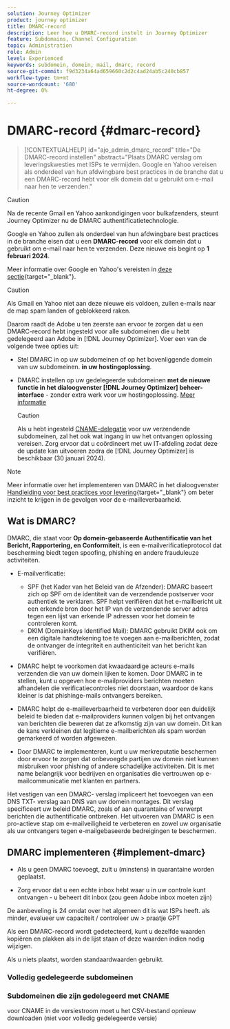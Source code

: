 ```yaml
---
solution: Journey Optimizer
product: journey optimizer
title: DMARC-record
description: Leer hoe u DMARC-record instelt in Journey Optimizer
feature: Subdomains, Channel Configuration
topic: Administration
role: Admin
level: Experienced
keywords: subdomein, domein, mail, dmarc, record
source-git-commit: f9d3234a64ad659660c2d2c4ad24ab5c240cb857
workflow-type: tm+mt
source-wordcount: '680'
ht-degree: 0%

---
```


# DMARC-record {#dmarc-record}

>[!CONTEXTUALHELP]
>id="ajo_admin_dmarc_record"
>title="De DMARC-record instellen"
>abstract="Plaats DMARC verslag om leveringskwesties met ISPs te vermijden. Google en Yahoo vereisen als onderdeel van hun afdwingbare best practices in de branche dat u een DMARC-record hebt voor elk domein dat u gebruikt om e-mail naar hen te verzenden."

>[!CAUTION]
>
>Na de recente Gmail en Yahoo aankondigingen voor bulkafzenders, steunt Journey Optimizer nu de DMARC authentificatietechnologie.

<!--TO ADD TO AJO HOME PAGE (first tab)

>[!TAB Mandatory DMARC update]

As part of their enforcing industry best practices, Google and Yahoo will both be requiring that you have a DMARC record for any domain you use to send email to them, starting on **February 1st, 2024**. Make sure that you have DMARC record set up for all the subdomains that you have delegated to Adobe in Journey Optimizer.

[![image](using/assets/do-not-localize/learn-more-button.svg)](using/configuration/dmarc-record-update.md)
-->

Google en Yahoo zullen als onderdeel van hun afdwingbare best practices in de branche eisen dat u een **DMARC-record** voor elk domein dat u gebruikt om e-mail naar hen te verzenden. Deze nieuwe eis begint op **1 februari 2024**.

Meer informatie over Google en Yahoo&#39;s vereisten in [deze sectie](https://experienceleague.adobe.com/docs/deliverability-learn/deliverability-best-practice-guide/additional-resources/guidance-around-changes-to-google-and-yahoo.html?lang=en#dmarc%3A){target="_blank"}.

>[!CAUTION]
>
>Als Gmail en Yahoo niet aan deze nieuwe eis voldoen, zullen e-mails naar de map spam landen of geblokkeerd raken.

Daarom raadt de Adobe u ten zeerste aan ervoor te zorgen dat u een DMARC-record hebt ingesteld voor alle subdomeinen die u hebt gedelegeerd aan Adobe in [!DNL Journey Optimizer]. Voer een van de volgende twee opties uit:

* Stel DMARC in op uw subdomeinen of op het bovenliggende domein van uw subdomeinen. **in uw hostingoplossing**.

* DMARC instellen op uw gedelegeerde subdomeinen **met de nieuwe functie in het dialoogvenster [!DNL Journey Optimizer] beheer-interface** - zonder extra werk voor uw hostingoplossing. [Meer informatie](#implement-dmarc)

  >[!CAUTION]
  >
  >Als u hebt ingesteld [CNAME-delegatie](delegate-subdomain.md#cname-subdomain-delegation) voor uw verzendende subdomeinen, zal het ook wat ingang in uw het ontvangen oplossing vereisen. Zorg ervoor dat u coördineert met uw IT-afdeling zodat deze de update kan uitvoeren zodra de [!DNL Journey Optimizer] is beschikbaar (30 januari 2024). <!--and be ready on February 1st, 2024-->

>[!NOTE]
>
>Meer informatie over het implementeren van DMARC in het dialoogvenster [Handleiding voor best practices voor levering](https://experienceleague.adobe.com/docs/deliverability-learn/deliverability-best-practice-guide/additional-resources/technotes/implement-dmarc.html#about){target="_blank"} om beter inzicht te krijgen in de gevolgen voor de e-mailleverbaarheid.

## Wat is DMARC?

DMARC, die staat voor **Op domein-gebaseerde Authentificatie van het Bericht, Rapportering, en Conformiteit**, is een e-mailverificatieprotocol dat bescherming biedt tegen spoofing, phishing en andere frauduleuze activiteiten.

* E-mailverificatie:

   * SPF (het Kader van het Beleid van de Afzender): DMARC baseert zich op SPF om de identiteit van de verzendende postserver voor authentiek te verklaren. SPF helpt verifiëren dat het e-mailbericht uit een erkende bron door het IP van de verzendende server adres tegen een lijst van erkende IP adressen voor het domein te controleren komt.
   * DKIM (DomainKeys Identified Mail): DMARC gebruikt DKIM ook om een digitale handtekening toe te voegen aan e-mailberichten, zodat de ontvanger de integriteit en authenticiteit van het bericht kan verifiëren.

* DMARC helpt te voorkomen dat kwaadaardige acteurs e-mails verzenden die van uw domein lijken te komen. Door DMARC in te stellen, kunt u opgeven hoe e-mailproviders berichten moeten afhandelen die verificatiecontroles niet doorstaan, waardoor de kans kleiner is dat phishinge-mails ontvangers bereiken.

* DMARC helpt de e-mailleverbaarheid te verbeteren door een duidelijk beleid te bieden dat e-mailproviders kunnen volgen bij het ontvangen van berichten die beweren dat ze afkomstig zijn van uw domein. Dit kan de kans verkleinen dat legitieme e-mailberichten als spam worden gemarkeerd of worden afgewezen.

* Door DMARC te implementeren, kunt u uw merkreputatie beschermen door ervoor te zorgen dat onbevoegde partijen uw domein niet kunnen misbruiken voor phishing of andere schadelijke activiteiten. Dit is met name belangrijk voor bedrijven en organisaties die vertrouwen op e-mailcommunicatie met klanten en partners.

Het vestigen van een DMARC- verslag impliceert het toevoegen van een DNS TXT- verslag aan DNS van uw domein montages. Dit verslag specificeert uw beleid DMARC, zoals of aan quarantaine of verwerpt berichten die authentificatie ontbreken. Het uitvoeren van DMARC is een pro-actieve stap om e-mailveiligheid te verbeteren en zowel uw organisatie als uw ontvangers tegen e-mailgebaseerde bedreigingen te beschermen.

## DMARC implementeren {#implement-dmarc}

* Als u geen DMARC toevoegt, zult u (minstens) in quarantaine worden geplaatst.

* Zorg ervoor dat u een echte inbox hebt waar u in uw controle kunt ontvangen - u beheert dit inbox (zou geen Adobe inbox moeten zijn)

De aanbeveling is 24 omdat over het algemeen dit is wat ISPs heeft.
als minder, evalueer uw capaciteit / controleer uw > praatje GPT

Als een DMARC-record wordt gedetecteerd, kunt u dezelfde waarden kopiëren en plakken als in de lijst staan of deze waarden indien nodig wijzigen.

Als u niets plaatst, worden standaardwaarden gebruikt.

### Volledig gedelegeerde subdomeinen

### Subdomeinen die zijn gedelegeerd met CNAME

voor CNAME in de versiestroom moet u het CSV-bestand opnieuw downloaden (niet voor volledig gedelegeerde versie)





